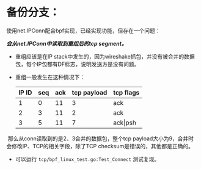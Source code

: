 # 备份分支：

使用net.IPConn配合bpf实现，已经实现功能，但存在一个问题：

***会从net.IPConn中读取到重组后的tcp segment。***

- 重组应该是在IP stack中发生的，因为wireshake抓包，并没有被合并的数据包，每个IP包都有DF标志，说明发送方是没有问题。

- 重组一般发生在这种情况下：

  | IP ID | seq  | ack  | tcp payload | tcp flags |
  | ---- | ---- | ---- | ----------- | --------- |
  | 1    | 0    | 11   | 3           | ack       |
  | 2    | 3    | 11   | 2           | ack       |
  | 3    | 5    | 11   | 7           | ack\|psh  |

​	那么从conn读取到的是2、3合并的数据包，整个tcp payload大小为9，合并时会修改IP、TCP的相关字段，除了TCP checksum是错误的，其他都是正确的。

- 可以运行 `tcp/bpf_linux_test.go:Test_Connect` 测试复现。





